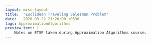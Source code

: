 ```yaml
---
layout: misc-layout
title:  "Euclidean Traveling Salesman Problem"
date:   2020-09-22 21:20:00 +0530
tags: ApproximationAlgorithms
preview_text: |
    Notes on ETSP taken during Approximation Algorithms course.
---
```


<div class="gist">
    <script src="https://gist.github.com/chiefsan/65f5f9c8df751bb862292ecc30c44ebd.js"></script>
</div>